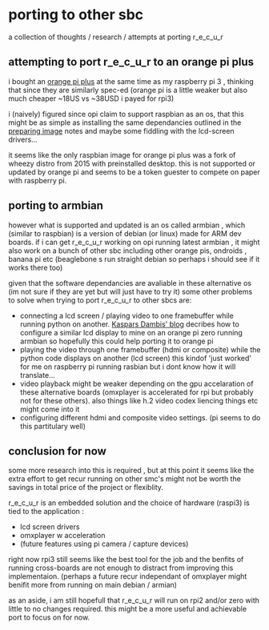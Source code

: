 # porting to other sbc

a collection of thoughts / research / attempts at porting r_e_c_u_r

## attempting to port r_e_c_u_r to an orange pi plus

i bought an [orange pi plus] at the same time as my raspberry pi 3 , thinking that since they are 
similarly spec-ed (orange pi is a little weaker but also much cheaper ~18US vs ~38USD i payed for rpi3)

i (naively) figured since opi claim to support raspbian as an os, that this might be as simple as installing
the same dependancies outlined in the [preparing image] notes and maybe some fiddling with the lcd-screen drivers...

it seems like the only raspbian image for orange pi plus was a fork of wheezy distro from 2015 with preinstalled
desktop. this is not supported or updated by orange pi and seems to be a token guester to compete on paper
with raspberry pi. 

## porting to armbian

however what is supported and updated is an os called armbian , which (similar to raspbian)
is a version of debian (or linux) made for ARM dev boards. if i can get r_e_c_u_r working on opi running latest
armbian , it might also work on a bunch of other sbc including other orange pis, ondroids , banana pi etc
(beaglebone s run straight debian so perhaps i should see if it works there too)

given that the software dependancies are avaliable in these alternative os (im not sure if they are yet 
but will just have to try it) some other problems to solve when trying to port r_e_c_u_r to other sbcs are:

- connecting a lcd screen / playing video to one framebuffer while running python on another. 
[Kaspars Dambis' blog] decribes how to configure a similar lcd display to mine on an orange pi zero running
armbian so hopefully this could help porting it to orange pi
- playing the video through one framebuffer (hdmi or composite) while the python code displays on another (lcd screen)
this kindof 'just worked' for me on raspberry pi running rasbian but i dont know how it will translate...
- video playback might be weaker depending on the gpu accelaration of these alternative boards 
(omxplayer is accelerated for rpi but probably not for these others). also things like h.2 video codex
liencing things etc might come into it
- configuring different hdmi and composite video settings. (pi seems to do this partitulary well)

## conclusion for now

some more research into this is required , but at this point it seems like the extra effort to get recur
running on other smc's might not be worth the savings in total price of the project or flexiblity.

r_e_c_u_r is an embedded solution and the choice of hardware (raspi3) is tied to the application : 

- lcd screen drivers
- omxplayer w acceleration
- (future features using pi camera / capture devices)

right now rpi3 still seems like the best tool for the job and the benfits of running cross-boards are
not enough to distract from improving this implementaion. (perhaps a future recur independant of omxplayer
might benifit more from running on main debian / armian)

as an aside, i am still hopefull that r_e_c_u_r will run on rpi2 and/or zero with little to no changes required.
this might be a more useful and achievable port to focus on for now.




[orange pi plus]: https://www.aliexpress.com/item/Orange-Pi-PC-linux-and-android-mini-PC-Beyond-Raspberry-Pi-2/32448079125.html?spm=a2g0s.9042311.0.0.kWJI0G
[preparing image]: ./preparing_image.md
[Kaspars Dambis' blog]: https://kaspars.net/blog/linux/spi-display-orange-pi-zero
